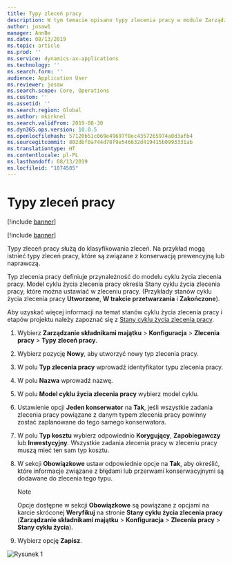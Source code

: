 ```yaml
---
title: Typy zleceń pracy
description: W tym temacie opisano typy zlecenia pracy w module Zarządzanie składnikami majątku.
author: josaw1
manager: AnnBe
ms.date: 08/13/2019
ms.topic: article
ms.prod: ''
ms.service: dynamics-ax-applications
ms.technology: ''
ms.search.form: ''
audience: Application User
ms.reviewer: josaw
ms.search.scope: Core, Operations
ms.custom: ''
ms.assetid: ''
ms.search.region: Global
ms.author: mkirknel
ms.search.validFrom: 2019-08-30
ms.dyn365.ops.version: 10.0.5
ms.openlocfilehash: 57120b51c069e49697f8ec4357265974a0d3afb4
ms.sourcegitcommit: 802dbf0a744d70f9e546632d419415b0993331ab
ms.translationtype: HT
ms.contentlocale: pl-PL
ms.lasthandoff: 08/13/2019
ms.locfileid: "1874585"
---
```

# <a name="work-order-types"></a>Typy zleceń pracy

[!include [banner](../../includes/banner.md)]

[!include [banner](../../includes/preview-banner.md)]

Typy zleceń pracy służą do klasyfikowania zleceń. Na przykład mogą istnieć typy zleceń pracy, które są związane z konserwacją prewencyjną lub naprawczą.

Typ zlecenia pracy definiuje przynależność do modelu cyklu życia zlecenia pracy. Model cyklu życia zlecenia pracy określa Stany cyklu życia zlecenia pracy, które można ustawiać w zleceniu pracy. (Przykłady stanów cyklu życia zlecenia pracy **Utworzone**, **W trakcie przetwarzania** i **Zakończone**).

Aby uzyskać więcej informacji na temat stanów cyklu życia zlecenia pracy i etapów projektu należy zapoznać się z [Stany cyklu życia zlecenia pracy](work-order-lifecycle-states.md).

1. Wybierz **Zarządzanie składnikami majątku** \> **Konfiguracja** \> **Zlecenia pracy** \> **Typy zleceń pracy**.
2. Wybierz pozycję **Nowy**, aby utworzyć nowy typ zlecenia pracy.
3. W polu **Typ zlecenia pracy** wprowadź identyfikator typu zlecenia pracy.
4. W polu **Nazwa** wprowadź nazwę.
5. W polu **Model cyklu życia zlecenia pracy** wybierz model cyklu.
5. Ustawienie opcji **Jeden konserwator** na **Tak**, jeśli wszystkie zadania zlecenia pracy powiązane z danym typem zlecenia pracy powinny zostać zaplanowane do tego samego konserwatora.
6. W polu **Typ kosztu** wybierz odpowiednio **Korygujący**, **Zapobiegawczy** lub **Inwestycyjny**. Wszystkie zadania zlecenia pracy w zleceniu pracy muszą mieć ten sam typ kosztu.
7. W sekcji **Obowiązkowe** ustaw odpowiednie opcje na **Tak**, aby określić, które informacje związane z błędami lub przerwami konserwacyjnymi są dodawane do zlecenia tego typu.

    > [!NOTE]
    > Opcje dostępne w sekcji **Obowiązkowe** są powiązane z opcjami na karcie skróconej **Weryfikuj** na stronie **Stany cyklu życia zlecenia pracy** (**Zarządzanie składnikami majątku** \> **Konfiguracja** \> **Zlecenia pracy** \> **Stany cyklu życia**).

8. Wybierz opcję **Zapisz**.

![Rysunek 1](media/16-setup-for-work-orders.png)
